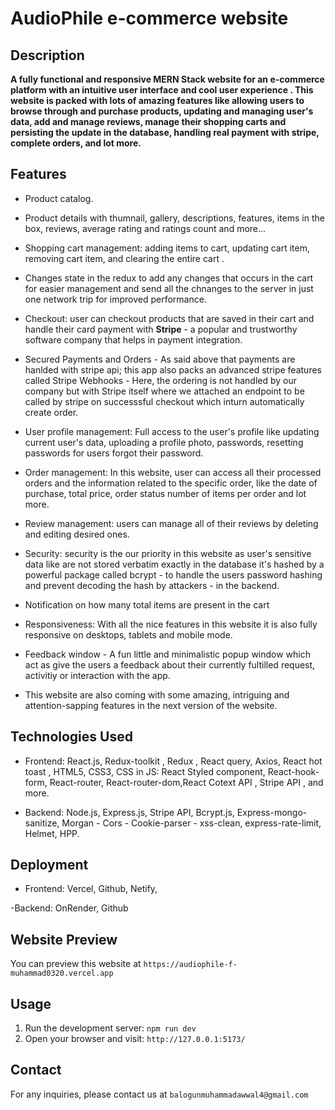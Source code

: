 # AudioPhile e-commerce website

## Description

**A fully functional and responsive MERN Stack website for an e-commerce platform with an intuitive user interface and cool user experience . This website is packed with lots of amazing features like allowing users to browse through and purchase products, updating and managing user's data, add and manage reviews, manage their shopping carts and persisting the update in the database, handling real payment with stripe, complete orders, and lot more.**

## Features

- Product catalog.
- Product details with thumnail, gallery, descriptions, features, items in the box, reviews, average rating and ratings count and more...
- Shopping cart management: adding items to cart, updating cart item, removing cart item, and clearing the entire cart .

- Changes state in the redux to add any changes that occurs in the cart for easier management and send all the chnanges to the server in just one network trip for improved performance.
- Checkout: user can checkout products that are saved in their cart and handle their card payment with **Stripe** - a popular and trustworthy software company that helps in payment integration.
- Secured Payments and Orders - As said above that payments are hanlded with stripe api; this app also packs an advanced stripe features called Stripe Webhooks - Here, the ordering is not handled by our company but with Stripe itself where we attached an endpoint to be called by stripe on successsful checkout which inturn automatically create order.
- User profile management: Full access to the user's profile like updating current user's data, uploading a profile photo, passwords, resetting passwords for users forgot their password.
- Order management: In this website, user can access all their processed orders and the information related to the specific order, like the date of purchase, total price, order status number of items per order and lot more.
- Review management: users can manage all of their reviews by deleting and editing desired ones.

- Security: security is the our priority in this website as user's sensitive data like are not stored verbatim exactly in the database it's hashed by a powerful package called bcrypt - to handle the users password hashing and prevent decoding the hash by attackers - in the backend.

- Notification on how many total items are present in the cart
- Responsiveness: With all the nice features in this website it is also fully responsive on desktops, tablets and mobile mode.

- Feedback window - A fun little and minimalistic popup window which act as give the users a feedback about their currently fultilled request, activitiy or interaction with the app.

- This website are also coming with some amazing, intriguing and attention-sapping features in the next version of the website.

## Technologies Used

- Frontend: React.js, Redux-toolkit , Redux , React query, Axios, React hot toast , HTML5, CSS3, CSS in JS: React Styled component, React-hook-form, React-router, React-router-dom,React Cotext API , Stripe API , and more.

- Backend: Node.js, Express.js, Stripe API, Bcrypt.js, Express-mongo-sanitize, Morgan - Cors - Cookie-parser - xss-clean, express-rate-limit, Helmet, HPP.

## Deployment

- Frontend: Vercel, Github, Netify,

-Backend: OnRender, Github

## Website Preview

You can preview this website at `https://audiophile-f-muhammad0320.vercel.app`

## Usage

1. Run the development server: `npm run dev`
2. Open your browser and visit: `http://127.0.0.1:5173/`

## Contact

For any inquiries, please contact us at `balogunmuhammadawwal4@gmail.com`
